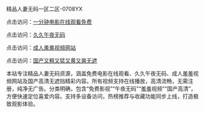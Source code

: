 精品人妻无码一区二区-0708YX

点击访问：<a href="https://heiliaoll4qsx.pages.dev">一分钟电影在线观看免费</a>

点击访问：<a href="https://heiliaowzu4ur.pages.dev">久久午夜无码</a>

点击访问：<a href="https://heiliaozj3tjd.pages.dev">成人羞羞视频网站</a>

点击访问：<a href="https://heiliaoe8ajia.pages.dev">国产又粗又猛又黄又爽无遮</a>

本站专注精品人妻无码资源，涵盖免费电影在线观看、久久午夜无码、成人羞羞视频网站及国产高清无遮挡精彩内容。所有视频支持在线播放，高清流畅，无需注册，纯净无广告。分类明确，包含“免费影视”“午夜无码”“羞羞视频”“国产高清”，方便快速定位喜爱内容。支持多设备访问，热榜推荐与收藏功能同步上线，打造极致观影体验。

<span style="display:none;">[Canonical link](https://github.com/bon20250708/so73 ）</span>
